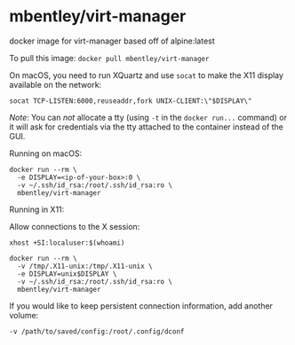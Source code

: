 mbentley/virt-manager
=====================

docker image for virt-manager
based off of alpine:latest

To pull this image:
`docker pull mbentley/virt-manager`

On macOS, you need to run XQuartz and use `socat` to make the X11 display available on the network:

```
socat TCP-LISTEN:6000,reuseaddr,fork UNIX-CLIENT:\"$DISPLAY\"
```

*Note*: You can *not* allocate a tty (using `-t` in the `docker run...` command) or it will ask for credentials via the tty attached to the container instead of the GUI.

Running on macOS:

```
docker run --rm \
  -e DISPLAY=<ip-of-your-box>:0 \
  -v ~/.ssh/id_rsa:/root/.ssh/id_rsa:ro \
  mbentley/virt-manager
```

Running in X11:

Allow connections to the X session:
```
xhost +SI:localuser:$(whoami)
```

```
docker run --rm \
  -v /tmp/.X11-unix:/tmp/.X11-unix \
  -e DISPLAY=unix$DISPLAY \
  -v ~/.ssh/id_rsa:/root/.ssh/id_rsa:ro \
  mbentley/virt-manager
```

If you would like to keep persistent connection information, add another volume:

```
-v /path/to/saved/config:/root/.config/dconf
```
